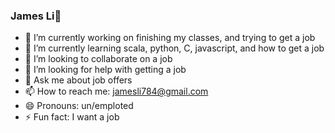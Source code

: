 ### James Li👋

<!--
**skxvtchy/skxvtchy** is a ✨ _special_ ✨ repository because its `README.md` (this file) appears on your GitHub profile.

Here are some ideas to get you started:
-->

- 🔭 I’m currently working on finishing my classes, and trying to get a job
- 🌱 I’m currently learning scala, python, C, javascript, and how to get a job
- 👯 I’m looking to collaborate on a job
- 🤔 I’m looking for help with getting a job
- 💬 Ask me about job offers
- 📫 How to reach me: jamesli784@gmail.com
- 😄 Pronouns: un/emploted
- ⚡ Fun fact: I want a job

